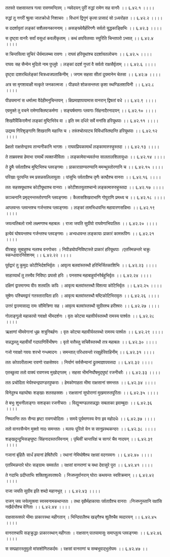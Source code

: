 ततस्ते राक्षसास्तत्र गत्वा रावणमन्दिरम् ।
न्यवेदयन् पुरीं रुद्धां रामेण सह वानरैः ।। ६.४२.१ ।।।।

रुद्धां तु नगरीं श्रुत्वा जातक्रोधो निशाचरः ।
विधानं द्विगुणं कृत्वा प्रासादं सो ऽध्यरोहत ।। ६.४२.२ ।।।।

स ददर्शावृतां लङ्कां सशैलवनकाननाम् ।
असङ्ख्येयैर्हरिगणैः सर्वतो युद्धकाङ्क्षिभिः ।। ६.४२.३ ।।।।

स दृष्ट्वा वानरैः सर्वां वसुधां कवलीकृताम् ।
कथं क्षपयितव्याः स्युरिति चिन्तापरो ऽभवत् ।। ६.४२.४ ।।।।

स चिन्तयित्वा सुचिरं धैर्यमालम्ब्य रावणः ।
राघवं हरियूथांश्च ददर्शायतलोचनः ।। ६.४२.५ ।।।।

राघवः सह सैन्येन मुदितो नाम पुप्लुवे ।
लङ्कां ददर्श गुप्तां वै सर्वतो राक्षसैर्वृताम् ।। ६.४२.६ ।।।।

दृष्ट्वा दाशरथिर्लङ्कां चित्रध्वजपताकिनीम् ।
जगाम सहसा सीतां दूयमानेन चेतसा ।। ६.४२.७ ।।।।

अत्र सा मृगशावाक्षी मत्कृते जनकात्मजा ।
पीड्यते शोकसन्तप्ता कृशा स्थण्डिलशायिनी ।। ६.४२.८ ।।।।

पीड्यमानां स धर्मात्मा वैदेहीमनुचिन्तयन् ।
क्षिप्रमाज्ञापयामास वानरान् द्विषतां वधे ।। ६.४२.९ ।।।।

एवमुक्ते तु वचने रामेणाक्लिष्टकर्मणा ।
सङ्घर्षमाणाः प्लवगाः सिंहनादैरनादयन् ।। ६.४२.१० ।।।।

शिखरैर्विकिरामैनां लङ्कां मुष्टिभिरेव वा ।
इति स्म दधिरे सर्वे मनांसि हरियूथपाः ।। ६.४२.११ ।।।।

उद्यम्य गिरिशृङ्गाणि शिखराणि महान्ति च ।
तरूंश्चोत्पाट्य विविधांस्तिष्ठन्ति हरियूथपाः ।। ६.४२.१२ ।।।।

प्रेक्षतो राक्षसेन्द्रस्य तान्यनीकानि भागशः ।
राघवप्रियकामार्थं लङ्कामारुरुहुस्तदा ।। ६.४२.१३ ।।।।

ते ताम्रवक्त्रा हेमाभा रामार्थे त्यक्तजीविताः ।
लङ्कामेवाभ्यवर्तन्त सालतालशिलायुधाः ।। ६.४२.१४ ।।।।

ते द्रुमैः पर्वताग्रैश्च मुष्टिभिश्च प्लवङ्गमाः ।
प्राकाराग्राण्यरण्यानि ममन्थुस्तोरणानि च ।। ६.४२.१५ ।।।।

परिखाः पूरयन्ति स्म प्रसन्नसलिलायुताः ।
पांसुभिः पर्वताग्रैश्च तृणैः काष्ठैश्च वानराः ।। ६.४२.१६ ।।।।

ततः सहस्रयूथाश्च कोटीयूथाश्च वानराः ।
कोटीशतयुताश्चान्ये लङ्कामारुरुहुस्तदा ।। ६.४२.१७ ।।।।

काञ्चनानि प्रमृद्नन्तस्तोरणानि प्लवङ्गमाः ।
कैलासशिखराभाणि गोपुराणि प्रमथ्य च ।। ६.४२.१८ ।।।।

आप्लवन्तः प्लवन्तश्च गर्जन्तश्च प्लवङ्गमाः ।
लङ्कां तामभिधावन्ति महावारणसन्निभाः ।। ६.४२.१९ ।।।।

जयत्यतिबलो रामो लक्ष्मणश्च महाबलः ।
राजा जयति सुग्रीवो राघवेणाभिपालितः ।। ६.४२.२० ।।।।

इत्येवं घोषयन्तश्च गर्जन्तश्च प्लवङ्गमाः ।
अभ्यधावन्त लङ्कायाः प्राकारं कामरूपिणः ।। ६.४२.२१ ।।।।

वीरबाहुः सुबाहुश्च नलश्च वनगोचरः ।
निपीड्योपनिविष्टास्ते प्राकारं हरियूथपाः ।एतस्मिन्नन्तरे चक्रुः स्कन्धावारनिवेशनम् ।। ६.४२.२२ ।।।।

पूर्वद्वारं तु कुमुदः कोटीभिर्दशभिर्वृतः ।
आवृत्य बलवांस्तस्थौ हरिभिर्जितकाशिभिः ।। ६.४२.२३ ।।।।

साहाय्यार्थं तु तस्यैव निविष्टः प्रघसो हरिः ।
पनसश्च महाबाहुर्वानरैर्बहुभिर्वृतः ।। ६.४२.२४ ।।।।

दक्षिणं द्वारमागम्य वीरः शतवलिः कपिः ।
आवृत्य बलवांस्तस्थौ विंशत्या कोटिभिर्वृतः ।। ६.४२.२५ ।।।।

सुषेणः पश्चिमद्वारं गतस्तारापिता हरिः ।
आवृत्य बलवांस्तस्थौ षष्टिकोटिभिरावृतः ।। ६.४२.२६ ।।।।

उत्तरं द्वारमासाद्य रामः सौमित्रिणा सह ।
आवृत्य बलवांस्तस्थौ सुग्रीवश्च हरीश्वरः ।। ६.४२.२७ ।।।।

गोलाङ्गूलो महाकायो गवाक्षो भीमदर्शनः ।
वृतः कोट्या महावीर्यस्तस्थौ रामस्य पार्श्वतः ।। ६.४२.२८ ।।।।

ऋक्षाणां भीमवेगानां धूम्रः शत्रुनिबर्हणः ।
वृतः कोट्या महावीर्यस्तस्थो रामस्य पार्श्वतः ।। ६.४२.२९ ।।।।

सन्नद्धस्तु महावीर्यो गदापाणिर्विभीषणः ।
वृतो यत्तैस्तु सचिवैस्तस्थौ तत्र महाबलः ।। ६.४२.३० ।।।।

गजो गवाक्षो गवयः शरभो गन्धमादनः ।
समन्तात् परिधावन्तो ररक्षुर्हरिवाहिनीम् ।। ६.४२.३१ ।।।।

ततः कोपपरीतात्मा रावणो राक्षसेश्वरः ।
निर्याणं सर्वसैन्यानां द्रुतमाज्ञापयत्तदा ।। ६.४२.३२ ।।।।

एतच्छुत्वा ततो वाक्यं रावणस्य मुखोद्गतम् ।
सहसा भीमनिर्घोषमुद्घुष्टं रजनीचरैः ।। ६.४२.३३ ।।।।

ततः प्रचोदिता भेर्यश्चन्द्रपाण्डरपुष्कराः ।
हेमकोणाहता भीमा राक्षसानां समन्ततः ।। ६.४२.३४ ।।।।

विनेदुश्च महाघोषाः शङ्खाः शतसहस्रशः ।
राक्षसानां सुघोराणां मुखमारुतपूरिताः ।। ६.४२.३५ ।।।।

ते बभुः शुभनीलाङ्गाः सशङ्का रजनीचराः ।
विद्युन्मण्डलसन्नद्धाः सबलाका इवाम्बुदाः ।। ६.४२.३६ ।।।।

निष्पतन्ति ततः सैन्या हृष्टा रावणचोदिताः ।
समये पूर्यमाणस्य वेगा इव महोदधेः ।। ६.४२.३७ ।।।।

ततो वानरसैन्येन मुक्तो नादः समन्ततः ।
मलयः पूरितो येन स सानुप्रस्थकन्दरः ।। ६.४२.३८ ।।।।

शङ्खदुन्दुभिसङ्घुष्टः सिंहनादस्तरस्विनाम् ।
पृथिवीं चान्तरिक्षं च सागरं चैव नादयन् ।। ६.४२.३९ ।।।।

गजानां बृंहितैः सार्धं हयानां हेषितैरपि ।
रथानां नेमिघोषैश्च रक्षसां वदनस्वनः ।। ६.४२.४० ।।।।

एतस्मिन्नन्तरे घोरः सङ्ग्रामः समवर्तत ।
रक्षसां वानराणां च यथा देवासुरे पुरा ।। ६.४२.४१ ।।।।

ते गदाभिः प्रदीप्ताभिः शक्तिशूलपरश्वधैः ।
निजघ्नुर्वानरान् घोराः कथयन्तः स्वविक्रमान् ।। ६.४२.४२ ।।।।

राजा जयति सुग्रीव इति शब्दो महानभूत् ।
। ६.४२.४३ ।।।।

राजन् जय जयेत्युक्त्वा स्वस्वनामकथान्ततः ।
तथा वृक्षैर्महाकायाः पर्वताग्रैश्च वानराः ।निजघ्नुस्तानि रक्षांसि नखैर्दन्तैश्च वेगिताः ।। ६.४२.४४ ।।।।

राक्षसास्त्वपरे भीमाः प्राकारस्था महीगतान् ।
भिन्दिपालैश्च खड्गैश्च शूलैश्चैव व्यदारयन् ।। ६.४२.४५ ।।।।

वानराश्चापि सङ्क्रुद्धाः प्राकारस्थान् महीगताः ।
राक्षसान् पातयामासुः समाप्लुत्य प्लवङ्गमाः ।। ६.४२.४६ ।।।।

स सम्प्रहारस्तुमुलो मांसशोणितकर्दमः ।
रक्षसां वानराणां च सम्बभूवाद्भुतोपमः ।। ६.४२.४७ ।।

